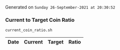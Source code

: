 Generated on `Sunday 26-September-2021 at 20:30:52`

### Current to Target Coin Ratio
`current_coin_ratio.sh`

Date|Current|Target|Ratio
---|---|---|---
